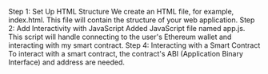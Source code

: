  Step 1: Set Up HTML Structure
 We create an HTML file, for example, index.html. This file will contain the structure of your web application.
 Step 2: Add Interactivity with JavaScript
 Added JavaScript file named app.js. This script will handle connecting to the user's Ethereum wallet and interacting with my smart contract.
 Step 4: Interacting with a Smart Contract
To interact with a smart contract, the contract's ABI (Application Binary Interface) and address are needed. 
